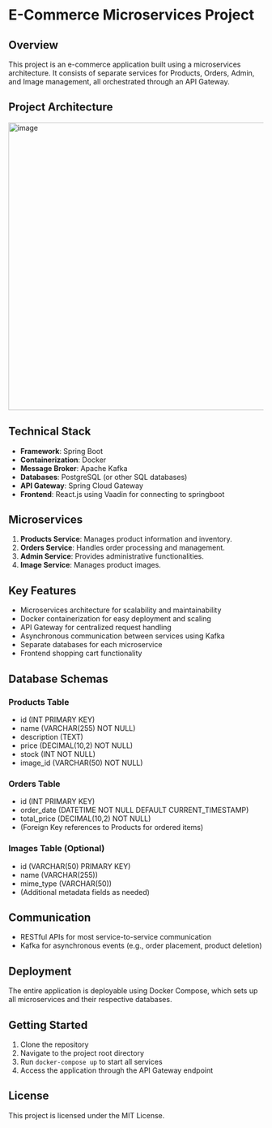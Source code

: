 # E-Commerce Microservices Project

## Overview

This project is an e-commerce application built using a microservices architecture. It consists of separate services for Products, Orders, Admin, and Image management, all orchestrated through an API Gateway.

## Project Architecture

<img width="567" alt="image" src="https://github.com/user-attachments/assets/b6331853-8fe9-4937-bcf5-89a9ae4e5f6c">

## Technical Stack

- **Framework**: Spring Boot
- **Containerization**: Docker
- **Message Broker**: Apache Kafka
- **Databases**: PostgreSQL (or other SQL databases)
- **API Gateway**: Spring Cloud Gateway
- **Frontend**: React.js using Vaadin for connecting to springboot

## Microservices

1. **Products Service**: Manages product information and inventory.
2. **Orders Service**: Handles order processing and management.
3. **Admin Service**: Provides administrative functionalities.
4. **Image Service**: Manages product images.

## Key Features

- Microservices architecture for scalability and maintainability
- Docker containerization for easy deployment and scaling
- API Gateway for centralized request handling
- Asynchronous communication between services using Kafka
- Separate databases for each microservice
- Frontend shopping cart functionality

## Database Schemas

### Products Table
- id (INT PRIMARY KEY)
- name (VARCHAR(255) NOT NULL)
- description (TEXT)
- price (DECIMAL(10,2) NOT NULL)
- stock (INT NOT NULL)
- image_id (VARCHAR(50) NOT NULL)

### Orders Table
- id (INT PRIMARY KEY)
- order_date (DATETIME NOT NULL DEFAULT CURRENT_TIMESTAMP)
- total_price (DECIMAL(10,2) NOT NULL)
- (Foreign Key references to Products for ordered items)

### Images Table (Optional)
- id (VARCHAR(50) PRIMARY KEY)
- name (VARCHAR(255))
- mime_type (VARCHAR(50))
- (Additional metadata fields as needed)

## Communication

- RESTful APIs for most service-to-service communication
- Kafka for asynchronous events (e.g., order placement, product deletion)

## Deployment

The entire application is deployable using Docker Compose, which sets up all microservices and their respective databases.

## Getting Started

1. Clone the repository
2. Navigate to the project root directory
3. Run `docker-compose up` to start all services
4. Access the application through the API Gateway endpoint

## License

This project is licensed under the MIT License.
